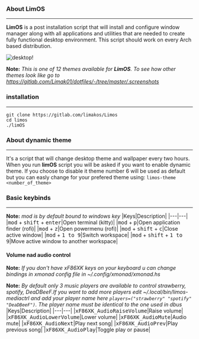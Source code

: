 ### About LimOS
---
**LimOS** is a post installation script that will install and configure window manager along with all applications and utilities that are needed to create fully functional desktop environment. This script should work on every Arch based distribution.

![desktop!](https://gitlab.com/Limak01/dotfiles/-/raw/master/.screenshots/theme6.png)

**Note:** _This is one of 12 themes available for **LimOS**. To see how other themes look like go to https://gitlab.com/Limak01/dotfiles/-/tree/master/.screenshots_


### installation
---
```
git clone https://gitlab.com/limakos/Limos
cd limos
./limOS

```

### About dynamic theme
---
It's a script that will change desktop theme and wallpaper every two hours. When you run **limOS** script you will be asked if you want to enable dynamic theme. If you choose to disable it theme number 6 will be used as default but you can easly change for your prefered theme using:
`limos-theme <number_of_theme>`

### Basic keybinds
---
**Note:** _mod is by default bound to windows key_
|Keys|Description|
|---|---|
|<kbd>mod</kbd> + <kbd>shift</kbd> + <kbd>enter</kbd>|Open terminal (kitty)|
|<kbd>mod</kbd> + <kbd>p</kbd>|Open application finder (rofi)|
|<kbd>mod</kbd> + <kbd>z</kbd>|Open powermenu (rofi)|
|<kbd>mod</kbd> + <kbd>shift</kbd> + <kbd>c</kbd>|Close active window|
|<kbd>mod</kbd> + <kbd>1 to 9</kbd>|Switch workspace|
|<kbd>mod</kbd> + <kbd>shift</kbd> + <kbd>1 to 9</kbd>|Move active window to another workspace|

#### Volume nad audio control
**Note:** _If you don't have xF86XK keys on your keyboard u can change bindings in xmonad config file in ~/.config/xmonad/xmonad.hs_

**Note:** _By default only 3 music players are available to control strawberry, spotify, DeaDBeeF.If you want to add more players edit ~/.local/bin/limos-mediactrl and add your player name here `players=("strawberry" "spotify" "DeaDBeeF")`. The player name must be identical to the one used in dbus_
|Keys|Description|
|---|---|
|<kbd>xF86XK_AudioRaiseVolume</kbd>|Raise volume|
|<kbd>xF86XK_AudioLowerVolume</kbd>|Lower volume|
|<kbd>xF86XK_AudioMute</kbd>|Audio mute|
|<kbd>xF86XK_AudioNext</kbd>|Play next song|
|<kbd>xF86XK_AudioPrev</kbd>|Play previous song|
|<kbd>xF86XK_AudioPlay</kbd>|Toggle play or pause|

